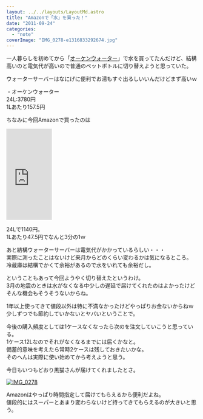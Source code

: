 ```yaml
---
layout: ../../layouts/LayoutMd.astro
title: "Amazonで「水」を買った！"
date: "2011-09-24"
categories: 
  - "note"
coverImage: "IMG_0278-e1316833292674.jpg"
---
```


一人暮らしを初めてから「[オーケンウォーター](http://www.o-ken.com/)」で水を買ってたんだけど、結構高いのと電気代が高いので普通のペットボトルに切り替えようと思っていた。

ウォーターサーバーはなにげに便利でお湯もすぐ出るしいいんだけどまず高いｗ

・オーケンウォーター  
24L:3780円  
1Lあたり157.5円

ちなみに今回Amazonで買ったのは

<iframe style="width: 120px; height: 240px;" src="http://rcm-jp.amazon.co.jp/e/cm?lt1=_blank&amp;bc1=000000&amp;IS2=1&amp;bg1=FFFFFF&amp;fc1=000000&amp;lc1=0000FF&amp;t=mizuka123-22&amp;o=9&amp;p=8&amp;l=as4&amp;m=amazon&amp;f=ifr&amp;ref=ss_til&amp;asins=B005F5H2AQ" frameborder="0" marginwidth="0" marginheight="0" scrolling="no" width="320" height="240"></iframe>

24Lで1140円。  
1Lあたり47.5円でなんと3分の1ｗ

あと結構ウォーターサーバーは電気代がかかっているらしい・・・  
実際に測ったことはないけど来月からどのくらい変わるかは気になるところ。  
冷蔵庫は結構でかくて余裕があるので水をいれても余裕だし。

ということもあって今回ようやく切り替えたというわけ。   
3月の地震のときは水がなくなる中少しの遅延で届けてくれたのはよかったけどそんな機会もそうそうないからね。

1年以上使ってきて値段以外は特に不満なかったけどやっぱりお金ないからねｗ  
少しずつでも節約していかないとヤバいということで。

今後の購入頻度としては1ケースなくなったら次のを注文していこうと思っている。  
1ケース12Lなのでそれがなくなるまでには届くかなと。  
備蓄的意味を考えたら常時2ケースは残しておきたいかな。  
そのへんは実際に使い始めてから考えようと思う。

今日もいつもどおり黒猫さんが届けてくれましたとさ。

[![](images/IMG_0278-e1316833292674.jpg "IMG_0278")](//mizuka123.net/wp-content/uploads/2011/09/IMG_0278.jpg)

Amazonはやっぱり時間指定して届けてもらえるから便利だよね。  
値段的にはスーパーとあまり変わらないけど持ってきてもらえるのが大きいと思う。
